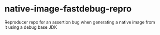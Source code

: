 # native-image-fastdebug-repro
Reproducer repo for an assertion bug when generating a native image from it using a debug base JDK
